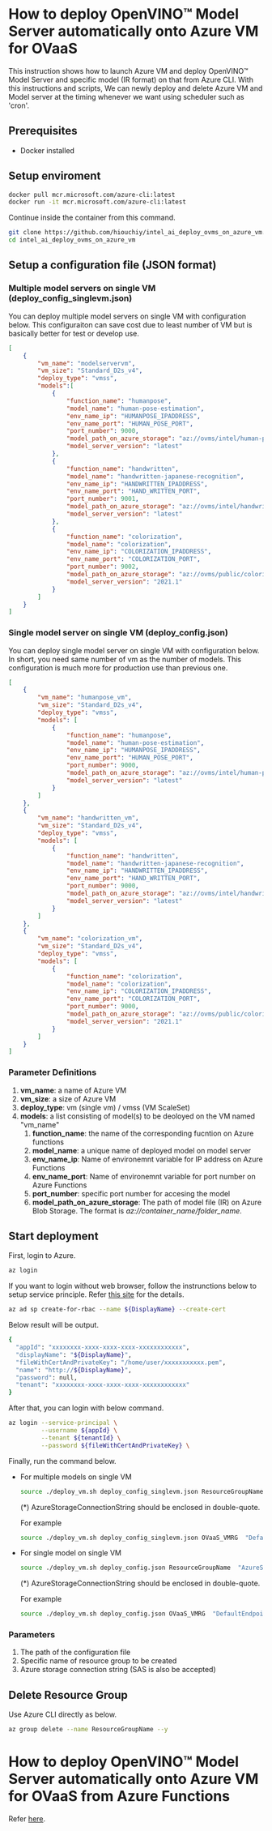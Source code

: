 
# How to deploy OpenVINO™ Model Server automatically onto Azure VM for OVaaS 

This instruction shows how to launch Azure VM and deploy OpenVINO™ Model Server and specific model (IR format) on that from Azure CLI. With this instructions and scripts, We can newly deploy and delete Azure VM and Model server at the timing whenever we want using scheduler such as 'cron'. 

## Prerequisites
- Docker installed

## Setup enviroment
```Bash
docker pull mcr.microsoft.com/azure-cli:latest
docker run -it mcr.microsoft.com/azure-cli:latest
```

Continue inside the container from this command. 

```Bash
git clone https://github.com/hiouchiy/intel_ai_deploy_ovms_on_azure_vm.git
cd intel_ai_deploy_ovms_on_azure_vm
```

## Setup a configuration file (JSON format)
### Multiple model servers on single VM (deploy_config_singlevm.json)
You can deploy multiple model servers on single VM with configuration below. This configuraiton can save cost due to least number of VM but is basically better for test or develop use.
```JSON
[
    {
        "vm_name": "modelservervm",
        "vm_size": "Standard_D2s_v4",
        "deploy_type": "vmss",
        "models":[
            {
                "function_name": "humanpose",
                "model_name": "human-pose-estimation",
                "env_name_ip": "HUMANPOSE_IPADDRESS",
                "env_name_port": "HUMAN_POSE_PORT",
                "port_number": 9000,
                "model_path_on_azure_storage": "az://ovms/intel/human-pose-estimation-0001/FP16-INT8",
                "model_server_version": "latest"
            },
            {
                "function_name": "handwritten",
                "model_name": "handwritten-japanese-recognition",
                "env_name_ip": "HANDWRITTEN_IPADDRESS",
                "env_name_port": "HAND_WRITTEN_PORT",
                "port_number": 9001,
                "model_path_on_azure_storage": "az://ovms/intel/handwritten-japanese-recognition-0001/FP16-INT8",
                "model_server_version": "latest"
            },
            {
                "function_name": "colorization",
                "model_name": "colorization",
                "env_name_ip": "COLORIZATION_IPADDRESS",
                "env_name_port": "COLORIZATION_PORT",
                "port_number": 9002,
                "model_path_on_azure_storage": "az://ovms/public/colorization-v2/FP32",
                "model_server_version": "2021.1"
            }
        ]
    }
]
```
### Single model server on single VM (deploy_config.json)
You can deploy single model server on single VM with configuration below. In short, you need same number of vm as the number of models. This configuration is much more for production use than previous one.
```JSON
[
    {
        "vm_name": "humanpose_vm",
        "vm_size": "Standard_D2s_v4",
        "deploy_type": "vmss",
        "models": [
            {
                "function_name": "humanpose",
                "model_name": "human-pose-estimation",
                "env_name_ip": "HUMANPOSE_IPADDRESS",
                "env_name_port": "HUMAN_POSE_PORT",
                "port_number": 9000,
                "model_path_on_azure_storage": "az://ovms/intel/human-pose-estimation-0001/FP16-INT8",
                "model_server_version": "latest"
            }
        ]
    },
    {
        "vm_name": "handwritten_vm",
        "vm_size": "Standard_D2s_v4",
        "deploy_type": "vmss",
        "models": [
            {
                "function_name": "handwritten",
                "model_name": "handwritten-japanese-recognition",
                "env_name_ip": "HANDWRITTEN_IPADDRESS",
                "env_name_port": "HAND_WRITTEN_PORT",
                "port_number": 9000,
                "model_path_on_azure_storage": "az://ovms/intel/handwritten-japanese-recognition-0001/FP16-INT8",
                "model_server_version": "latest"
            }
        ]
    },
    {
        "vm_name": "colorization_vm",
        "vm_size": "Standard_D2s_v4",
        "deploy_type": "vmss",
        "models": [
            {
                "function_name": "colorization",
                "model_name": "colorization",
                "env_name_ip": "COLORIZATION_IPADDRESS",
                "env_name_port": "COLORIZATION_PORT",
                "port_number": 9000,
                "model_path_on_azure_storage": "az://ovms/public/colorization-v2/FP32",
                "model_server_version": "2021.1"
            }
        ]
    }
]

```
### Parameter Definitions
1. **vm_name**: a name of Azure VM
1. **vm_size**: a size of Azure VM
1. **deploy_type**: vm (single vm) / vmss (VM ScaleSet)
1. **models**: a list consisting of model(s) to be deoloyed on the VM named "vm_name"
    1. **function_name**: the name of the corresponding fucntion on Azure functions
    1. **model_name**: a unique name of deployed model on model server
    1. **env_name_ip**: Name of environemnt variable for IP address on Azure Functions
    1. **env_name_port**: Name of environemnt variable for port number on Azure Functions
    1. **port_number**: specific port number for accesing the model
    1. **model_path_on_azure_storage**: The path of model file (IR) on Azure Blob Storage. The format is *az://container_name/folder_name*.

## Start deployment
First, login to Azure.
```Bash
az login
```

If you want to login without web browser, follow the instrunctions below to setup service principle. Refer [this site](https://tech.nsw-cloud.jp/2018/12/28/%E3%82%B3%E3%83%9E%E3%83%B3%E3%83%89%E4%B8%80%E7%99%BA%E3%81%A7azure-cli%E3%81%AB%E3%82%B5%E3%82%A4%E3%83%B3%E3%82%A4%E3%83%B3/) for the details.
```Bash
az ad sp create-for-rbac --name ${DisplayName} --create-cert
``` 

Below result will be output.
```Bash
{
  "appId": "xxxxxxxx-xxxx-xxxx-xxxx-xxxxxxxxxxxx",
  "displayName": "${DisplayName}",
  "fileWithCertAndPrivateKey": "/home/user/xxxxxxxxxxx.pem",
  "name": "http://${DisplayName}",
  "password": null,
  "tenant": "xxxxxxxx-xxxx-xxxx-xxxx-xxxxxxxxxxxx"
}
```

After that, you can login with below command.
```Bash
az login --service-principal \
         --username ${appId} \
         --tenant ${tenantId} \
         --password ${fileWithCertAndPrivateKey} \
```

Finally, run the command below.
- For multiple models on single VM
  ```Bash
  source ./deploy_vm.sh deploy_config_singlevm.json ResourceGroupName  "AzureStorageConnectionString"
  ```
  (*) AzureStorageConnectionString should be enclosed in double-quote.

  For example
  ```Bash
  source ./deploy_vm.sh deploy_config_singlevm.json OVaaS_VMRG  "DefaultEndpointsProtocol=https;AccountName=…"
  ```
- For single model on single VM
  ```Bash
  source ./deploy_vm.sh deploy_config.json ResourceGroupName  "AzureStorageConnectionString"
  ```
  (*) AzureStorageConnectionString should be enclosed in double-quote.

  For example
  ```Bash
  source ./deploy_vm.sh deploy_config.json OVaaS_VMRG  "DefaultEndpointsProtocol=https;AccountName=…"
  ```
### Parameters
1. The path of the configuration file
1. Specific name of resource group to be created
1. Azure storage connection string (SAS is also be accepted)

## Delete Resource Group

Use Azure CLI directly as below.

```Bash
az group delete --name ResourceGroupName --y
```

# How to deploy OpenVINO™ Model Server automatically onto Azure VM for OVaaS from Azure Functions
Refer [here](azure_functions/powershell/README.md).